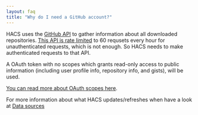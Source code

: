 ```yaml
---
layout: faq
title: "Why do I need a GitHub account?"
---
```

HACS uses the [GitHub API](https://docs.github.com/en/rest) to gather information about all downloaded repositories. [This API is rate limited](https://docs.github.com/en/rest/overview/resources-in-the-rest-api#rate-limiting) to 60 requsets every hour for unauthenticated requests, which is not enough. So HACS needs to make authenticated requests to that API.

A OAuth token with no scopes which grants read-only access to public information (including user profile info, repository info, and gists), will be used.

[You can read more about OAuth scopes here](https://docs.github.com/en/developers/apps/building-oauth-apps/scopes-for-oauth-apps).

For more information about what HACS updates/refreshes when have a look at [Data sources](/faq/data_sources)